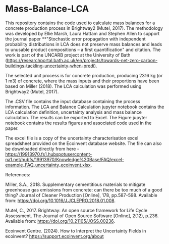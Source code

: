 # Mass-Balance-LCA
This repository contains the code used to calculate mass balances for a concrete production process in Brightway2 (Mutel, 2017). The methodology was developed by Ellie Marsh, Laura Hattam and Stephen Allen to support the journal paper **"Stochastic error propagation with independent probability distributions in LCA does not preserve mass balances and leads to unusable product compositions – a first quantification" and citation. The work is part of the UNCARB project at the University of Bath (https://researchportal.bath.ac.uk/en/projects/towards-net-zero-carbon-buildings-tackling-uncertainty-when-predi).

The selected unit process is for concrete production, producing 2316 kg (or 1 m3) of concrete, where the mass inputs and their proportions have been based on Miller (2018). The LCA calculation was performed using Brightway2 (Mutel, 2017). 

The .CSV file contains the input database containing the process information. The LCA and Balance Calculation jupyter notebook contains the LCA calculation definition, uncertainty analysis and mass balance calculation. The results can be exported to Excel. The Figure jupyter notebook contains the results figures and associated code used in the paper. 

The excel file is a copy of the uncertainty characterisation excel spreadsheet provided on the Ecoinvent database website. The file can also be downloaded directly from here - https://19913970.fs1.hubspotusercontent-na1.net/hubfs/19913970/Knowledge%20Base/FAQ/excel-example_FAQ_uncertainty_ecoinvent.xlsx. 

References:

Miller, S.A., 2018. Supplementary cementitious materials to mitigate greenhouse gas emissions from concrete: can there be too much of a good thing? Journal of Cleaner Production [Online], 178, pp.587–598. Available from: https://doi.org/10.1016/J.JCLEPRO.2018.01.008.

Mutel, C., 2017. Brightway: An open source framework for Life Cycle Assessment. The Journal of Open Source Software [Online], 2(12), p.236. Available from: https://doi.org/10.21105/JOSS.00236.

Ecoinvent Centre. (2024). How to Interpret the Uncertainty Fields in ecoinvent? https://support.ecoinvent.org/about
